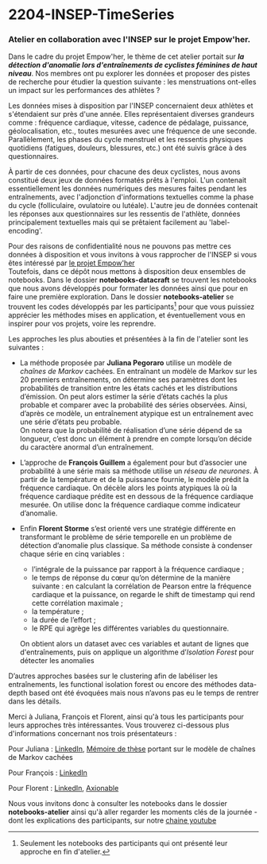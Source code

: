 # 2204-INSEP-TimeSeries

### Atelier en collaboration avec l'INSEP sur le projet Empow'her. 

Dans le cadre du projet Empow'her, le thème de cet atelier portait sur ***la détection d'anomalie lors d'entraînements de cyclistes féminines de haut niveau***. Nos membres ont pu explorer les données et proposer des pistes de recherche pour étudier la question suivante : les menstruations ont-elles un impact sur les performances des athlètes ? 

Les données mises à disposition par l'INSEP concernaient deux athlètes et s'étendaient sur près d'une année. Elles représentaient diverses grandeurs comme : fréquence cardiaque, vitesse, cadence de pédalage, puissance, géolocalisation, etc., toutes mesurées avec une fréquence de une seconde. Parallèlement, les phases du cycle menstruel et les ressentis physiques quotidiens (fatigues, douleurs, blessures, etc.) ont été suivis grâce à des questionnaires.

À partir de ces données, pour chacune des deux cyclistes, nous avons constitué deux jeux de données formatés prêts à l'emploi. L'un contenait essentiellement les données numériques des mesures faites pendant les entraînements, avec l'adjonction d'informations textuelles comme la phase du cycle (folliculaire, ovulatoire ou lutéale). L'autre jeu de données contenait les réponses aux questionnaires sur les ressentis de l'athlète, données principalement textuelles mais qui se prêtaient facilement au 'label-encoding'.

Pour des raisons de confidentialité nous ne pouvons pas mettre ces données à disposition et vous invitons à vous rapprocher de l'INSEP si vous êtes intéressé par [le projet Empow'her](https://labos-recherche.insep.fr/en/node/6053) <br/>
Toutefois, dans ce dépôt nous mettons à disposition deux ensembles de notebooks. Dans le dossier **notebooks-datacraft** se trouvent les notebooks que nous avons développés pour formater les données ainsi que pour en faire une première exploration. Dans le dossier **notebooks-atelier** se trouvent les codes développés par les participants[^1] pour que vous puissiez apprécier les méthodes mises en application, et éventuellement vous en inspirer pour vos projets, voire les reprendre.

[^1]: Seulement les notebooks des participants qui ont présenté leur approche en fin d'atelier.


Les approches les plus abouties et présentées à la fin de l'atelier sont les suivantes :

- La méthode proposée par **Juliana Pegoraro** utilise un modèle de *chaînes de Markov* cachées. En entraînant un modèle de Markov sur les 20 premiers entraînements, on détermine ses paramètres dont les probabilités de transition entre les états cachés et les distributions d’émission.
On peut alors estimer la série d’états cachés la plus probable et comparer avec la probabilité des séries observées. Ainsi, d’après ce modèle, un entraînement atypique est un entraînement avec une série d’états peu probable.  
On notera que la probabilité de réalisation d’une série dépend de sa longueur, c’est donc un élément à prendre en compte lorsqu’on décide du caractère anormal d’un entraînement.


- L’approche de **François Guillem** a également pour but d’associer une probabilité à une série mais sa méthode utilise un *réseau de neurones*. À partir de la température et de la puissance fournie, le modèle prédit la fréquence cardiaque. On décèle alors les points atypiques là où la fréquence cardiaque prédite est en dessous de la fréquence cardiaque mesurée. On utilise donc la fréquence cardiaque comme indicateur d’anomalie.


- Enfin **Florent Storme** s’est orienté vers une stratégie différente en transformant le problème de série temporelle en un problème de détection d’anomalie plus classique. Sa méthode consiste à condenser chaque série en cinq variables :  <br/>
  - l’intégrale de la puissance par rapport à la fréquence cardiaque ; <br/>
  - le temps de réponse du cœur qu’on détermine de la manière suivante : en calculant la corrélation de Pearson entre la fréquence cardiaque et la puissance, on regarde le shift de timestamp qui rend cette corrélation maximale ; <br/>
  - la température ; <br/>
  - la durée de l’effort ; <br/>
  - le RPE qui agrège les différentes variables du questionnaire. <br/>

  On obtient alors un dataset avec ces variables et autant de lignes que d'entraînements, puis on applique un algorithme d’*Isolation Forest* pour détecter les anomalies 

D’autres approches basées sur le clustering afin de labéliser les entraînements, les functional isolation forest ou encore des méthodes data-depth based ont été évoquées mais nous n’avons pas eu le temps de rentrer dans les détails.

Merci à Juliana, François et Florent, ainsi qu'à tous les participants pour leurs approches très intéressantes. Vous trouverez ci-dessous plus d'informations concernant nos trois présentateurs :

Pour Juliana : [LinkedIn](https://www.linkedin.com/in/juliana-pegoraro/ "LinkedIn Juliana"), [Mémoire de thèse](http://www.theses.fr/2021UNIP7075 "Thèse Juliana") portant sur le modèle de chaînes de Markov cachées

Pour François : [LinkedIn](https://fr.linkedin.com/in/fran%C3%A7ois-guillem-358ab759)

Pour Florent : [LinkedIn](https://fr.linkedin.com/in/florent-storme-2a224271), [Axionable](https://www.axionable.com/)



Nous vous invitons donc à consulter les notebooks dans le dossier **notebooks-atelier** ainsi qu'à aller regarder les moments clés de la journée - dont les explications des participants, sur notre [chaine youtube](https://www.youtube.com/watch?v=OFo7VWvTQ6M "lien vers la vidéo de l'atelier")
